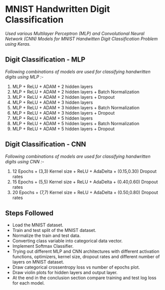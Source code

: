 # MNIST Handwritten Digit Classification

*Used various Multilayer Perceptron (MLP) and Convolutional Neural Network (CNN) Models for MNIST Handwitten Digit Classification Problem using Keras.*

## Digit Classification - MLP

*Following combinations of models are used for classifying handwritten digits using MLP :-*

1. MLP + ReLU + ADAM + 2 hidden layers
2. MLP + ReLU + ADAM + 2 hidden layers + Batch Normalization
3. MLP + ReLU + ADAM + 2 hidden layers + Dropout
4. MLP + ReLU + ADAM + 3 hidden layers
5. MLP + ReLU + ADAM + 3 hidden layers + Batch Normalization
6. MLP + ReLU + ADAM + 3 hidden layers + Dropout
7. MLP + ReLU + ADAM + 5 hidden layers
8. MLP + ReLU + ADAM + 5 hidden layers + Batch Normalization
9. MLP + ReLU + ADAM + 5 hidden layers + Dropout

## Digit Classification - CNN

*Following combinations of models are used for classifying handwritten digits using CNN :-*

1. 12 Epochs + (3,3) Kernel size + ReLU + AdaDelta + (0.15,0.30) Dropout rates 
2. 15 Epochs + (5,5) Kernel size + ReLU + AdaDelta + (0.40,0.60) Dropout rates
3. 20 Epochs + (7,7) Kernel size + ReLU + AdaDelta + (0.50,0.80) Dropout rates

## Steps Followed

- Load the MNIST dataset.
- Train and test split of the MNIST dataset.
- Normalize the train and test data.
- Converting class variable into categorical data vector.
- Implement Softmax Classifier.
- Trying out different MLP and CNN architectures with different activation functions, optimizers, kernel size, dropout rates and different number of layers on MNIST dataset.
- Draw categorical crossentropy loss vs number of epochs plot.
- Draw violin plots for hidden layers and output layer.
- At the end in the conclusion section compare training and test log loss for each model.
